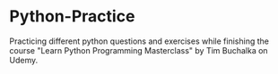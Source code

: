 # Python-Practice
Practicing different python questions and exercises while finishing the course "Learn Python Programming Masterclass" by Tim Buchalka on Udemy.

